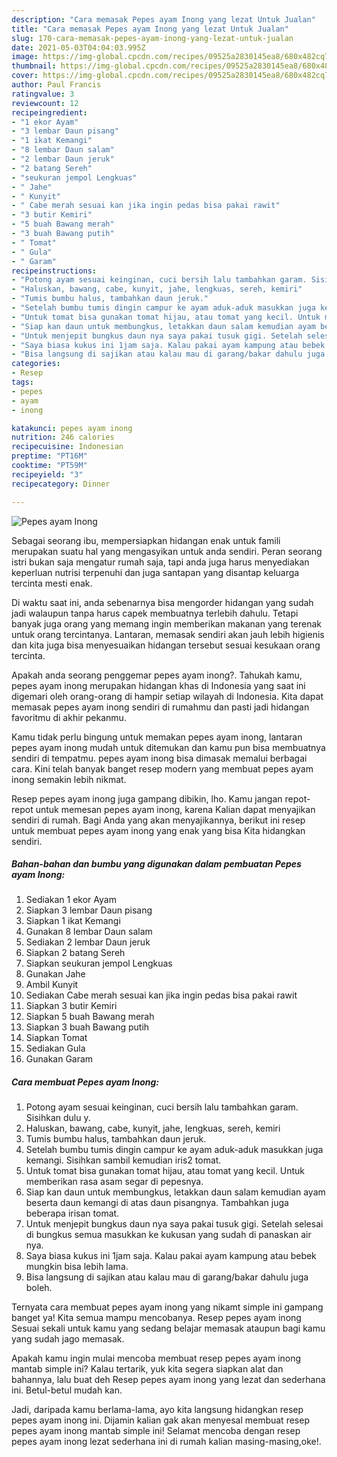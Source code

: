 ```yaml
---
description: "Cara memasak Pepes ayam Inong yang lezat Untuk Jualan"
title: "Cara memasak Pepes ayam Inong yang lezat Untuk Jualan"
slug: 170-cara-memasak-pepes-ayam-inong-yang-lezat-untuk-jualan
date: 2021-05-03T04:04:03.995Z
image: https://img-global.cpcdn.com/recipes/09525a2830145ea8/680x482cq70/pepes-ayam-inong-foto-resep-utama.jpg
thumbnail: https://img-global.cpcdn.com/recipes/09525a2830145ea8/680x482cq70/pepes-ayam-inong-foto-resep-utama.jpg
cover: https://img-global.cpcdn.com/recipes/09525a2830145ea8/680x482cq70/pepes-ayam-inong-foto-resep-utama.jpg
author: Paul Francis
ratingvalue: 3
reviewcount: 12
recipeingredient:
- "1 ekor Ayam"
- "3 lembar Daun pisang"
- "1 ikat Kemangi"
- "8 lembar Daun salam"
- "2 lembar Daun jeruk"
- "2 batang Sereh"
- "seukuran jempol Lengkuas"
- " Jahe"
- " Kunyit"
- " Cabe merah sesuai kan jika ingin pedas bisa pakai rawit"
- "3 butir Kemiri"
- "5 buah Bawang merah"
- "3 buah Bawang putih"
- " Tomat"
- " Gula"
- " Garam"
recipeinstructions:
- "Potong ayam sesuai keinginan, cuci bersih lalu tambahkan garam. Sisihkan dulu y."
- "Haluskan, bawang, cabe, kunyit, jahe, lengkuas, sereh, kemiri"
- "Tumis bumbu halus, tambahkan daun jeruk."
- "Setelah bumbu tumis dingin campur ke ayam aduk-aduk masukkan juga kemangi. Sisihkan sambil kemudian iris2 tomat."
- "Untuk tomat bisa gunakan tomat hijau, atau tomat yang kecil. Untuk memberikan rasa asam segar di pepesnya."
- "Siap kan daun untuk membungkus, letakkan daun salam kemudian ayam beserta daun kemangi di atas daun pisangnya. Tambahkan juga beberapa irisan tomat."
- "Untuk menjepit bungkus daun nya saya pakai tusuk gigi. Setelah selesai di bungkus semua masukkan ke kukusan yang sudah di panaskan air nya."
- "Saya biasa kukus ini 1jam saja. Kalau pakai ayam kampung atau bebek mungkin bisa lebih lama."
- "Bisa langsung di sajikan atau kalau mau di garang/bakar dahulu juga boleh."
categories:
- Resep
tags:
- pepes
- ayam
- inong

katakunci: pepes ayam inong 
nutrition: 246 calories
recipecuisine: Indonesian
preptime: "PT16M"
cooktime: "PT59M"
recipeyield: "3"
recipecategory: Dinner

---
```



![Pepes ayam Inong](https://img-global.cpcdn.com/recipes/09525a2830145ea8/680x482cq70/pepes-ayam-inong-foto-resep-utama.jpg)

Sebagai seorang ibu, mempersiapkan hidangan enak untuk famili merupakan suatu hal yang mengasyikan untuk anda sendiri. Peran seorang istri bukan saja mengatur rumah saja, tapi anda juga harus menyediakan keperluan nutrisi terpenuhi dan juga santapan yang disantap keluarga tercinta mesti enak.

Di waktu  saat ini, anda sebenarnya bisa mengorder hidangan yang sudah jadi walaupun tanpa harus capek membuatnya terlebih dahulu. Tetapi banyak juga orang yang memang ingin memberikan makanan yang terenak untuk orang tercintanya. Lantaran, memasak sendiri akan jauh lebih higienis dan kita juga bisa menyesuaikan hidangan tersebut sesuai kesukaan orang tercinta. 



Apakah anda seorang penggemar pepes ayam inong?. Tahukah kamu, pepes ayam inong merupakan hidangan khas di Indonesia yang saat ini digemari oleh orang-orang di hampir setiap wilayah di Indonesia. Kita dapat memasak pepes ayam inong sendiri di rumahmu dan pasti jadi hidangan favoritmu di akhir pekanmu.

Kamu tidak perlu bingung untuk memakan pepes ayam inong, lantaran pepes ayam inong mudah untuk ditemukan dan kamu pun bisa membuatnya sendiri di tempatmu. pepes ayam inong bisa dimasak memalui berbagai cara. Kini telah banyak banget resep modern yang membuat pepes ayam inong semakin lebih nikmat.

Resep pepes ayam inong juga gampang dibikin, lho. Kamu jangan repot-repot untuk memesan pepes ayam inong, karena Kalian dapat menyajikan sendiri di rumah. Bagi Anda yang akan menyajikannya, berikut ini resep untuk membuat pepes ayam inong yang enak yang bisa Kita hidangkan sendiri.

<!--inarticleads1-->

##### Bahan-bahan dan bumbu yang digunakan dalam pembuatan Pepes ayam Inong:

1. Sediakan 1 ekor Ayam
1. Siapkan 3 lembar Daun pisang
1. Siapkan 1 ikat Kemangi
1. Gunakan 8 lembar Daun salam
1. Sediakan 2 lembar Daun jeruk
1. Siapkan 2 batang Sereh
1. Siapkan seukuran jempol Lengkuas
1. Gunakan  Jahe
1. Ambil  Kunyit
1. Sediakan  Cabe merah sesuai kan jika ingin pedas bisa pakai rawit
1. Siapkan 3 butir Kemiri
1. Siapkan 5 buah Bawang merah
1. Siapkan 3 buah Bawang putih
1. Siapkan  Tomat
1. Sediakan  Gula
1. Gunakan  Garam




<!--inarticleads2-->

##### Cara membuat Pepes ayam Inong:

1. Potong ayam sesuai keinginan, cuci bersih lalu tambahkan garam. Sisihkan dulu y.
1. Haluskan, bawang, cabe, kunyit, jahe, lengkuas, sereh, kemiri
1. Tumis bumbu halus, tambahkan daun jeruk.
1. Setelah bumbu tumis dingin campur ke ayam aduk-aduk masukkan juga kemangi. Sisihkan sambil kemudian iris2 tomat.
1. Untuk tomat bisa gunakan tomat hijau, atau tomat yang kecil. Untuk memberikan rasa asam segar di pepesnya.
1. Siap kan daun untuk membungkus, letakkan daun salam kemudian ayam beserta daun kemangi di atas daun pisangnya. Tambahkan juga beberapa irisan tomat.
1. Untuk menjepit bungkus daun nya saya pakai tusuk gigi. Setelah selesai di bungkus semua masukkan ke kukusan yang sudah di panaskan air nya.
1. Saya biasa kukus ini 1jam saja. Kalau pakai ayam kampung atau bebek mungkin bisa lebih lama.
1. Bisa langsung di sajikan atau kalau mau di garang/bakar dahulu juga boleh.




Ternyata cara membuat pepes ayam inong yang nikamt simple ini gampang banget ya! Kita semua mampu mencobanya. Resep pepes ayam inong Sesuai sekali untuk kamu yang sedang belajar memasak ataupun bagi kamu yang sudah jago memasak.

Apakah kamu ingin mulai mencoba membuat resep pepes ayam inong mantab simple ini? Kalau tertarik, yuk kita segera siapkan alat dan bahannya, lalu buat deh Resep pepes ayam inong yang lezat dan sederhana ini. Betul-betul mudah kan. 

Jadi, daripada kamu berlama-lama, ayo kita langsung hidangkan resep pepes ayam inong ini. Dijamin kalian gak akan menyesal membuat resep pepes ayam inong mantab simple ini! Selamat mencoba dengan resep pepes ayam inong lezat sederhana ini di rumah kalian masing-masing,oke!.

